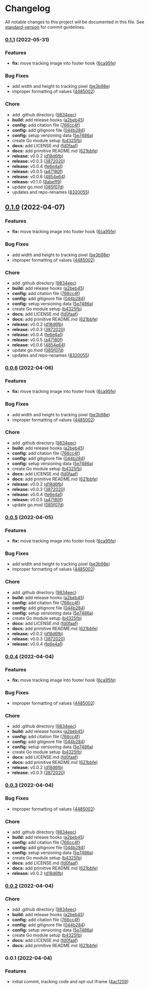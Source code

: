 # Changelog

All notable changes to this project will be documented in this file. See [standard-version](https://github.com/conventional-changelog/standard-version) for commit guidelines.

### [0.1.1](https://github.com/davidsneighbour/hugo-matomo/compare/v0.0.1...v0.1.1) (2022-05-31)


### Features

* **fix:** move tracking image into footer hook ([6ca95fe](https://github.com/davidsneighbour/hugo-matomo/commit/6ca95fea55537f31a24eaf8540020fb028342549))


### Bug Fixes

* add width and height to tracking pixel ([be3b98e](https://github.com/davidsneighbour/hugo-matomo/commit/be3b98ee21d8a5e0c69bcf3d9ca9e3f8b76d52f2))
* improper formatting of values ([4485002](https://github.com/davidsneighbour/hugo-matomo/commit/44850023869ae04efb8b4050ca2bafc846a00cc0))


### Chore

* add .github directory ([9834eec](https://github.com/davidsneighbour/hugo-matomo/commit/9834eec92f1fbbe194d3fb6ed9cb070f7a94dc7f))
* **build:** add release hooks ([a2beb45](https://github.com/davidsneighbour/hugo-matomo/commit/a2beb452f4039cb3a728cda15aeb824556c640df))
* **config:** add citation file ([766cc4f](https://github.com/davidsneighbour/hugo-matomo/commit/766cc4f7ef364a2db146d97dd6f4e13420a7a0c6))
* **config:** add gitignore file ([044b284](https://github.com/davidsneighbour/hugo-matomo/commit/044b284a8913cea9b527935f6a15e8a99624e2d2))
* **config:** setup versioning data ([5e7486a](https://github.com/davidsneighbour/hugo-matomo/commit/5e7486a79a7d82cfc1fcb03ec99184a629ff6a18))
* create Go module setup ([b4325fb](https://github.com/davidsneighbour/hugo-matomo/commit/b4325fb000716198dd609129391420cf4eb946a9))
* **docs:** add LICENSE.md ([fd0faaf](https://github.com/davidsneighbour/hugo-matomo/commit/fd0faaf7f12ebd7d9d720fcaf9425d41fc9e876f))
* **docs:** add primitive README.md ([621bbfe](https://github.com/davidsneighbour/hugo-matomo/commit/621bbfe6210148c4a18fe2d4f18c0e2db53cd847))
* **release:** v0.0.2 ([d18d6fb](https://github.com/davidsneighbour/hugo-matomo/commit/d18d6fba2400612d0f8d18de5069f3ed783a06b6))
* **release:** v0.0.3 ([3872020](https://github.com/davidsneighbour/hugo-matomo/commit/3872020f208f80970c9ae479dfbf0d1d4be90c49))
* **release:** v0.0.4 ([fe6e4a1](https://github.com/davidsneighbour/hugo-matomo/commit/fe6e4a15c5f074f7bd2edf551f79fd19e22720d5))
* **release:** v0.0.5 ([a47180f](https://github.com/davidsneighbour/hugo-matomo/commit/a47180f20cb1c7b3790177d073b321cb69d1448e))
* **release:** v0.0.6 ([4854e64](https://github.com/davidsneighbour/hugo-matomo/commit/4854e64dd52d8fff2758e54ea121e8ecc548033f))
* **release:** v0.1.0 ([8abeff9](https://github.com/davidsneighbour/hugo-matomo/commit/8abeff9710b03428e15e9452a465384c0e868215))
* update go.mod ([085f07d](https://github.com/davidsneighbour/hugo-matomo/commit/085f07d89cd76c5bbec8d6010400c8b5c5e6fab3))
* updates and repo-renames ([8320055](https://github.com/davidsneighbour/hugo-matomo/commit/83200557380b79300dfaf8f7a77c6d79a520cda8))

## [0.1.0](https://github.com/davidsneighbour/hugo-matomo/compare/v0.0.1...v0.1.0) (2022-04-07)


### Features

* **fix:** move tracking image into footer hook ([6ca95fe](https://github.com/davidsneighbour/hugo-matomo/commit/6ca95fea55537f31a24eaf8540020fb028342549))


### Bug Fixes

* add width and height to tracking pixel ([be3b98e](https://github.com/davidsneighbour/hugo-matomo/commit/be3b98ee21d8a5e0c69bcf3d9ca9e3f8b76d52f2))
* improper formatting of values ([4485002](https://github.com/davidsneighbour/hugo-matomo/commit/44850023869ae04efb8b4050ca2bafc846a00cc0))


### Chore

* add .github directory ([9834eec](https://github.com/davidsneighbour/hugo-matomo/commit/9834eec92f1fbbe194d3fb6ed9cb070f7a94dc7f))
* **build:** add release hooks ([a2beb45](https://github.com/davidsneighbour/hugo-matomo/commit/a2beb452f4039cb3a728cda15aeb824556c640df))
* **config:** add citation file ([766cc4f](https://github.com/davidsneighbour/hugo-matomo/commit/766cc4f7ef364a2db146d97dd6f4e13420a7a0c6))
* **config:** add gitignore file ([044b284](https://github.com/davidsneighbour/hugo-matomo/commit/044b284a8913cea9b527935f6a15e8a99624e2d2))
* **config:** setup versioning data ([5e7486a](https://github.com/davidsneighbour/hugo-matomo/commit/5e7486a79a7d82cfc1fcb03ec99184a629ff6a18))
* create Go module setup ([b4325fb](https://github.com/davidsneighbour/hugo-matomo/commit/b4325fb000716198dd609129391420cf4eb946a9))
* **docs:** add LICENSE.md ([fd0faaf](https://github.com/davidsneighbour/hugo-matomo/commit/fd0faaf7f12ebd7d9d720fcaf9425d41fc9e876f))
* **docs:** add primitive README.md ([621bbfe](https://github.com/davidsneighbour/hugo-matomo/commit/621bbfe6210148c4a18fe2d4f18c0e2db53cd847))
* **release:** v0.0.2 ([d18d6fb](https://github.com/davidsneighbour/hugo-matomo/commit/d18d6fba2400612d0f8d18de5069f3ed783a06b6))
* **release:** v0.0.3 ([3872020](https://github.com/davidsneighbour/hugo-matomo/commit/3872020f208f80970c9ae479dfbf0d1d4be90c49))
* **release:** v0.0.4 ([fe6e4a1](https://github.com/davidsneighbour/hugo-matomo/commit/fe6e4a15c5f074f7bd2edf551f79fd19e22720d5))
* **release:** v0.0.5 ([a47180f](https://github.com/davidsneighbour/hugo-matomo/commit/a47180f20cb1c7b3790177d073b321cb69d1448e))
* **release:** v0.0.6 ([4854e64](https://github.com/davidsneighbour/hugo-matomo/commit/4854e64dd52d8fff2758e54ea121e8ecc548033f))
* update go.mod ([085f07d](https://github.com/davidsneighbour/hugo-matomo/commit/085f07d89cd76c5bbec8d6010400c8b5c5e6fab3))
* updates and repo-renames ([8320055](https://github.com/davidsneighbour/hugo-matomo/commit/83200557380b79300dfaf8f7a77c6d79a520cda8))

### [0.0.6](https://github.com/davidsneighbour/hugo-matomo/compare/v0.0.1...v0.0.6) (2022-04-06)


### Features

* **fix:** move tracking image into footer hook ([6ca95fe](https://github.com/davidsneighbour/hugo-matomo/commit/6ca95fea55537f31a24eaf8540020fb028342549))


### Bug Fixes

* add width and height to tracking pixel ([be3b98e](https://github.com/davidsneighbour/hugo-matomo/commit/be3b98ee21d8a5e0c69bcf3d9ca9e3f8b76d52f2))
* improper formatting of values ([4485002](https://github.com/davidsneighbour/hugo-matomo/commit/44850023869ae04efb8b4050ca2bafc846a00cc0))


### Chore

* add .github directory ([9834eec](https://github.com/davidsneighbour/hugo-matomo/commit/9834eec92f1fbbe194d3fb6ed9cb070f7a94dc7f))
* **build:** add release hooks ([a2beb45](https://github.com/davidsneighbour/hugo-matomo/commit/a2beb452f4039cb3a728cda15aeb824556c640df))
* **config:** add citation file ([766cc4f](https://github.com/davidsneighbour/hugo-matomo/commit/766cc4f7ef364a2db146d97dd6f4e13420a7a0c6))
* **config:** add gitignore file ([044b284](https://github.com/davidsneighbour/hugo-matomo/commit/044b284a8913cea9b527935f6a15e8a99624e2d2))
* **config:** setup versioning data ([5e7486a](https://github.com/davidsneighbour/hugo-matomo/commit/5e7486a79a7d82cfc1fcb03ec99184a629ff6a18))
* create Go module setup ([b4325fb](https://github.com/davidsneighbour/hugo-matomo/commit/b4325fb000716198dd609129391420cf4eb946a9))
* **docs:** add LICENSE.md ([fd0faaf](https://github.com/davidsneighbour/hugo-matomo/commit/fd0faaf7f12ebd7d9d720fcaf9425d41fc9e876f))
* **docs:** add primitive README.md ([621bbfe](https://github.com/davidsneighbour/hugo-matomo/commit/621bbfe6210148c4a18fe2d4f18c0e2db53cd847))
* **release:** v0.0.2 ([d18d6fb](https://github.com/davidsneighbour/hugo-matomo/commit/d18d6fba2400612d0f8d18de5069f3ed783a06b6))
* **release:** v0.0.3 ([3872020](https://github.com/davidsneighbour/hugo-matomo/commit/3872020f208f80970c9ae479dfbf0d1d4be90c49))
* **release:** v0.0.4 ([fe6e4a1](https://github.com/davidsneighbour/hugo-matomo/commit/fe6e4a15c5f074f7bd2edf551f79fd19e22720d5))
* **release:** v0.0.5 ([a47180f](https://github.com/davidsneighbour/hugo-matomo/commit/a47180f20cb1c7b3790177d073b321cb69d1448e))
* update go.mod ([085f07d](https://github.com/davidsneighbour/hugo-matomo/commit/085f07d89cd76c5bbec8d6010400c8b5c5e6fab3))

### [0.0.5](https://github.com/davidsneighbour/hugo-matomo/compare/v0.0.1...v0.0.5) (2022-04-05)


### Features

* **fix:** move tracking image into footer hook ([6ca95fe](https://github.com/davidsneighbour/hugo-matomo/commit/6ca95fea55537f31a24eaf8540020fb028342549))


### Bug Fixes

* add width and height to tracking pixel ([be3b98e](https://github.com/davidsneighbour/hugo-matomo/commit/be3b98ee21d8a5e0c69bcf3d9ca9e3f8b76d52f2))
* improper formatting of values ([4485002](https://github.com/davidsneighbour/hugo-matomo/commit/44850023869ae04efb8b4050ca2bafc846a00cc0))


### Chore

* add .github directory ([9834eec](https://github.com/davidsneighbour/hugo-matomo/commit/9834eec92f1fbbe194d3fb6ed9cb070f7a94dc7f))
* **build:** add release hooks ([a2beb45](https://github.com/davidsneighbour/hugo-matomo/commit/a2beb452f4039cb3a728cda15aeb824556c640df))
* **config:** add citation file ([766cc4f](https://github.com/davidsneighbour/hugo-matomo/commit/766cc4f7ef364a2db146d97dd6f4e13420a7a0c6))
* **config:** add gitignore file ([044b284](https://github.com/davidsneighbour/hugo-matomo/commit/044b284a8913cea9b527935f6a15e8a99624e2d2))
* **config:** setup versioning data ([5e7486a](https://github.com/davidsneighbour/hugo-matomo/commit/5e7486a79a7d82cfc1fcb03ec99184a629ff6a18))
* create Go module setup ([b4325fb](https://github.com/davidsneighbour/hugo-matomo/commit/b4325fb000716198dd609129391420cf4eb946a9))
* **docs:** add LICENSE.md ([fd0faaf](https://github.com/davidsneighbour/hugo-matomo/commit/fd0faaf7f12ebd7d9d720fcaf9425d41fc9e876f))
* **docs:** add primitive README.md ([621bbfe](https://github.com/davidsneighbour/hugo-matomo/commit/621bbfe6210148c4a18fe2d4f18c0e2db53cd847))
* **release:** v0.0.2 ([d18d6fb](https://github.com/davidsneighbour/hugo-matomo/commit/d18d6fba2400612d0f8d18de5069f3ed783a06b6))
* **release:** v0.0.3 ([3872020](https://github.com/davidsneighbour/hugo-matomo/commit/3872020f208f80970c9ae479dfbf0d1d4be90c49))
* **release:** v0.0.4 ([fe6e4a1](https://github.com/davidsneighbour/hugo-matomo/commit/fe6e4a15c5f074f7bd2edf551f79fd19e22720d5))

### [0.0.4](https://github.com/davidsneighbour/hugo-matomo/compare/v0.0.1...v0.0.4) (2022-04-04)


### Features

* **fix:** move tracking image into footer hook ([6ca95fe](https://github.com/davidsneighbour/hugo-matomo/commit/6ca95fea55537f31a24eaf8540020fb028342549))


### Bug Fixes

* improper formatting of values ([4485002](https://github.com/davidsneighbour/hugo-matomo/commit/44850023869ae04efb8b4050ca2bafc846a00cc0))


### Chore

* add .github directory ([9834eec](https://github.com/davidsneighbour/hugo-matomo/commit/9834eec92f1fbbe194d3fb6ed9cb070f7a94dc7f))
* **build:** add release hooks ([a2beb45](https://github.com/davidsneighbour/hugo-matomo/commit/a2beb452f4039cb3a728cda15aeb824556c640df))
* **config:** add citation file ([766cc4f](https://github.com/davidsneighbour/hugo-matomo/commit/766cc4f7ef364a2db146d97dd6f4e13420a7a0c6))
* **config:** add gitignore file ([044b284](https://github.com/davidsneighbour/hugo-matomo/commit/044b284a8913cea9b527935f6a15e8a99624e2d2))
* **config:** setup versioning data ([5e7486a](https://github.com/davidsneighbour/hugo-matomo/commit/5e7486a79a7d82cfc1fcb03ec99184a629ff6a18))
* create Go module setup ([b4325fb](https://github.com/davidsneighbour/hugo-matomo/commit/b4325fb000716198dd609129391420cf4eb946a9))
* **docs:** add LICENSE.md ([fd0faaf](https://github.com/davidsneighbour/hugo-matomo/commit/fd0faaf7f12ebd7d9d720fcaf9425d41fc9e876f))
* **docs:** add primitive README.md ([621bbfe](https://github.com/davidsneighbour/hugo-matomo/commit/621bbfe6210148c4a18fe2d4f18c0e2db53cd847))
* **release:** v0.0.2 ([d18d6fb](https://github.com/davidsneighbour/hugo-matomo/commit/d18d6fba2400612d0f8d18de5069f3ed783a06b6))
* **release:** v0.0.3 ([3872020](https://github.com/davidsneighbour/hugo-matomo/commit/3872020f208f80970c9ae479dfbf0d1d4be90c49))

### [0.0.3](https://github.com/davidsneighbour/hugo-matomo/compare/v0.0.1...v0.0.3) (2022-04-04)


### Bug Fixes

* improper formatting of values ([4485002](https://github.com/davidsneighbour/hugo-matomo/commit/44850023869ae04efb8b4050ca2bafc846a00cc0))


### Chore

* add .github directory ([9834eec](https://github.com/davidsneighbour/hugo-matomo/commit/9834eec92f1fbbe194d3fb6ed9cb070f7a94dc7f))
* **build:** add release hooks ([a2beb45](https://github.com/davidsneighbour/hugo-matomo/commit/a2beb452f4039cb3a728cda15aeb824556c640df))
* **config:** add citation file ([766cc4f](https://github.com/davidsneighbour/hugo-matomo/commit/766cc4f7ef364a2db146d97dd6f4e13420a7a0c6))
* **config:** add gitignore file ([044b284](https://github.com/davidsneighbour/hugo-matomo/commit/044b284a8913cea9b527935f6a15e8a99624e2d2))
* **config:** setup versioning data ([5e7486a](https://github.com/davidsneighbour/hugo-matomo/commit/5e7486a79a7d82cfc1fcb03ec99184a629ff6a18))
* create Go module setup ([b4325fb](https://github.com/davidsneighbour/hugo-matomo/commit/b4325fb000716198dd609129391420cf4eb946a9))
* **docs:** add LICENSE.md ([fd0faaf](https://github.com/davidsneighbour/hugo-matomo/commit/fd0faaf7f12ebd7d9d720fcaf9425d41fc9e876f))
* **docs:** add primitive README.md ([621bbfe](https://github.com/davidsneighbour/hugo-matomo/commit/621bbfe6210148c4a18fe2d4f18c0e2db53cd847))
* **release:** v0.0.2 ([d18d6fb](https://github.com/davidsneighbour/hugo-matomo/commit/d18d6fba2400612d0f8d18de5069f3ed783a06b6))

### [0.0.2](https://github.com/davidsneighbour/hugo-matomo/compare/v0.0.1...v0.0.2) (2022-04-04)


### Chore

* add .github directory ([9834eec](https://github.com/davidsneighbour/hugo-matomo/commit/9834eec92f1fbbe194d3fb6ed9cb070f7a94dc7f))
* **build:** add release hooks ([a2beb45](https://github.com/davidsneighbour/hugo-matomo/commit/a2beb452f4039cb3a728cda15aeb824556c640df))
* **config:** add citation file ([766cc4f](https://github.com/davidsneighbour/hugo-matomo/commit/766cc4f7ef364a2db146d97dd6f4e13420a7a0c6))
* **config:** add gitignore file ([044b284](https://github.com/davidsneighbour/hugo-matomo/commit/044b284a8913cea9b527935f6a15e8a99624e2d2))
* **config:** setup versioning data ([5e7486a](https://github.com/davidsneighbour/hugo-matomo/commit/5e7486a79a7d82cfc1fcb03ec99184a629ff6a18))
* create Go module setup ([b4325fb](https://github.com/davidsneighbour/hugo-matomo/commit/b4325fb000716198dd609129391420cf4eb946a9))
* **docs:** add LICENSE.md ([fd0faaf](https://github.com/davidsneighbour/hugo-matomo/commit/fd0faaf7f12ebd7d9d720fcaf9425d41fc9e876f))
* **docs:** add primitive README.md ([621bbfe](https://github.com/davidsneighbour/hugo-matomo/commit/621bbfe6210148c4a18fe2d4f18c0e2db53cd847))

### 0.0.1 (2022-04-04)


### Features

* initial commit, tracking code and opt-out iframe ([4ac1259](https://github.com/davidsneighbour/hugo-matomo/commit/4ac12591d0d57000bcc55581fb4970f07f0848b0))
